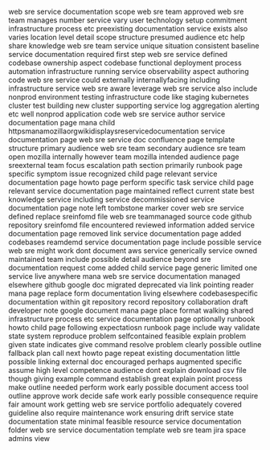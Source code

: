 web sre service documentation scope web sre team approved web sre team manages number service vary user technology setup commitment infrastructure process etc preexisting documentation service exists also varies location level detail scope structure presumed audience etc help share knowledge web sre team service unique situation consistent baseline service documentation required first step web sre service defined codebase ownership aspect codebase functional deployment process automation infrastructure running service observability aspect authoring code web sre service could externally internallyfacing including infrastructure service web sre aware leverage web sre service also include nonprod environment testing infrastructure code like staging kubernetes cluster test building new cluster supporting service log aggregation alerting etc well nonprod application code web sre service author service documentation page mana child httpsmanamozillaorgwikidisplaysreservicedocumentation service documentation page web sre service doc confluence page template structure primary audience web sre team secondary audience sre team open mozilla internally however team mozilla intended audience page sreexternal team focus escalation path section primarily runbook page specific symptom issue recognized child page relevant service documentation page howto page perform specific task service child page relevant service documentation page maintained reflect current state best knowledge service including service decommissioned service documentation page note left tombstone marker cover web sre service defined replace sreinfomd file web sre teammanaged source code github repository sreinfomd file encountered reviewed information added service documentation page removed link service documentation page added codebases reamdemd service documentation page include possible service web sre might work dont document aws service generically service owned maintained team include possible detail audience beyond sre documentation request come added child service page generic limited one service live anywhere mana web sre service documentation managed elsewhere github google doc migrated deprecated via link pointing reader mana page replace form documentation living elsewhere codebasespecific documentation within git repository record repository collaboration draft developer note google document mana page place format walking shared infrastructure process etc service documentation page optionally runbook howto child page following expectatiosn runbook page include way validate state system reproduce problem selfcontained feasible explain problem given state indicates give command resolve problem clearly possible outline fallback plan call next howto page repeat existing documentation little possible linking external doc encouraged perhaps augmented specific assume high level competence audience dont explain download csv file though giving example command establish great explain point process make outline needed perform work early possible document access tool outline approve work decide safe work early possible consequence require fair amount work getting web sre service portfolio adequately covered guideline also require maintenance work ensuring drift service state documentation state minimal feasible resource service documentation folder web sre service documentation template web sre team jira space admins view